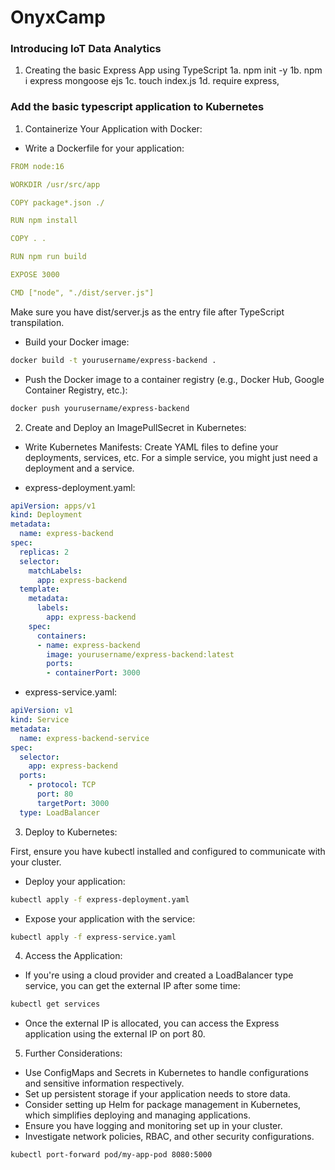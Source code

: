 # OnyxCamp

### Introducing IoT Data Analytics

1. Creating the basic Express App using TypeScript
   1a. npm init -y
   1b. npm i express mongoose ejs
   1c. touch index.js
   1d. require express,


### Add the basic typescript application to Kubernetes

1. Containerize Your Application with Docker:

- Write a Dockerfile for your application:

```yaml
FROM node:16

WORKDIR /usr/src/app

COPY package*.json ./

RUN npm install

COPY . .

RUN npm run build

EXPOSE 3000

CMD ["node", "./dist/server.js"]
```

Make sure you have dist/server.js as the entry file after TypeScript transpilation.

- Build your Docker image:

```bash
docker build -t yourusername/express-backend .
```

- Push the Docker image to a container registry (e.g., Docker Hub, Google Container Registry, etc.):

```bash
docker push yourusername/express-backend
```
2. Create and Deploy an ImagePullSecret in Kubernetes:
- Write Kubernetes Manifests:
Create YAML files to define your deployments, services, etc. For a simple service, you might just need a deployment and a service.

- express-deployment.yaml:

```yaml
apiVersion: apps/v1
kind: Deployment
metadata:
  name: express-backend
spec:
  replicas: 2
  selector:
    matchLabels:
      app: express-backend
  template:
    metadata:
      labels:
        app: express-backend
    spec:
      containers:
      - name: express-backend
        image: yourusername/express-backend:latest
        ports:
        - containerPort: 3000
```
- express-service.yaml:

```yaml
apiVersion: v1
kind: Service
metadata:
  name: express-backend-service
spec:
  selector:
    app: express-backend
  ports:
    - protocol: TCP
      port: 80
      targetPort: 3000
  type: LoadBalancer
```
3. Deploy to Kubernetes:

First, ensure you have kubectl installed and configured to communicate with your cluster.

- Deploy your application:

```bash
kubectl apply -f express-deployment.yaml
```
- Expose your application with the service:

```bash
kubectl apply -f express-service.yaml
```
4. Access the Application:

- If you're using a cloud provider and created a LoadBalancer type service, you can get the external IP after some time:

```bash
kubectl get services
```
- Once the external IP is allocated, you can access the Express application using the external IP on port 80.

5. Further Considerations:

- Use ConfigMaps and Secrets in Kubernetes to handle configurations and sensitive information respectively.
- Set up persistent storage if your application needs to store data.
- Consider setting up Helm for package management in Kubernetes, which simplifies deploying and managing applications.
- Ensure you have logging and monitoring set up in your cluster.
- Investigate network policies, RBAC, and other security configurations.

```bash
kubectl port-forward pod/my-app-pod 8080:5000
```

